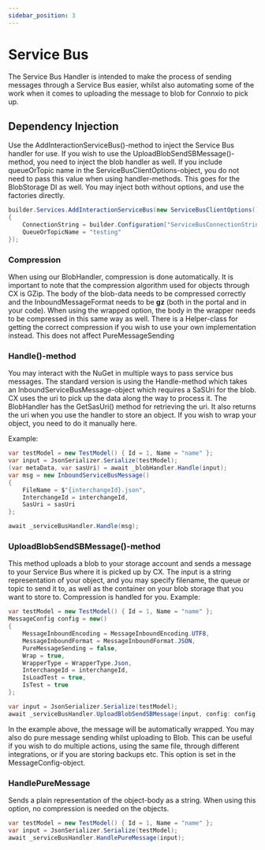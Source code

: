 ```yaml
---
sidebar_position: 3
---
```


# Service Bus
The Service Bus Handler is intended to make the process of sending messages through a Service Bus easier, whilst also automating some of the work when it comes to uploading the message to blob for Connxio to pick up.

## Dependency Injection
Use the AddInteractionServiceBus()-method to inject the Service Bus handler for use. If you wish to use the UploadBlobSendSBMessage()-method, you need to inject the blob handler as well. If you include queueOrTopic name in the ServiceBusClientOptions-object, you do not need to pass this value when using handler-methods. This goes for the BlobStorage DI as well. You may inject both without options, and use the factories directly.
```csharp
builder.Services.AddInteractionServiceBus(new ServiceBusClientOptions()
{
    ConnectionString = builder.Configuration["ServiceBusConnectionString"]!,
    QueueOrTopicName = "testing"
});
```

### Compression
When using our BlobHandler, compression is done automatically. It is important to note that the compression algorithm used for objects through CX is GZip. The body of the blob-data needs to be compressed correctly and the InboundMessageFormat needs to be **gz** (both in the portal and in your code). When using the wrapped option, the body in the wrapper needs to be compressed in this same way as well. There is a Helper-class for getting the correct compression if you wish to use your own implementation instead. 
This does not affect PureMessageSending
 
### Handle()-method
You may interact with the NuGet in multiple ways to pass service bus messages. The standard version is using the Handle-method which takes an InboundServiceBusMessage-object which requires a SaSUri for the blob. CX uses the uri to pick up the data along the way to process it. The BlobHandler has the GetSasUri() method for retrieving the uri. It also returns the uri when you use the handler to store an object. If you wish to wrap your object, you need to do it manually here.

Example:
```csharp
var testModel = new TestModel() { Id = 1, Name = "name" };
var input = JsonSerializer.Serialize(testModel);
(var metaData, var sasUri) = await _blobHandler.Handle(input);
var msg = new InboundServiceBusMessage()
{
    FileName = $"{interchangeId}.json",
    InterchangeId = interchangeId,
    SasUri = sasUri
};

await _serviceBusHandler.Handle(msg);
```

### UploadBlobSendSBMessage()-method
This method uploads a blob to your storage account and sends a message to your Service Bus where it is picked up by CX. The input is a string representation of your object, and you may specify filename, the queue or topic to send it to, as well as the container on your blob storage that you want to store to. Compression is handled for you.
Example:
```csharp
var testModel = new TestModel() { Id = 1, Name = "name" };
MessageConfig config = new()
{
    MessageInboundEncoding = MessageInboundEncoding.UTF8,
    MessageInboundFormat = MessageInboundFormat.JSON,
    PureMessageSending = false,
    Wrap = true,
    WrapperType = WrapperType.Json,
    InterchangeId = interchangeId,
    IsLoadTest = true,
    IsTest = true
};

var input = JsonSerializer.Serialize(testModel);
await _serviceBusHandler.UploadBlobSendSBMessage(input, config: config);
```
In the example above, the message will be automatically wrapped.
You may also do pure message sending whilst uploading to Blob. This can be useful if you wish to do multiple actions, using the same file, through different integrations, or if you are storing backups etc. This option is set in the MessageConfig-object.



### HandlePureMessage
Sends a plain representation of the object-body as a string. When using this option, no compression is needed on the objects. 
```csharp
var testModel = new TestModel() { Id = 1, Name = "name" };
var input = JsonSerializer.Serialize(testModel);
await _serviceBusHandler.HandlePureMessage(input);
```
